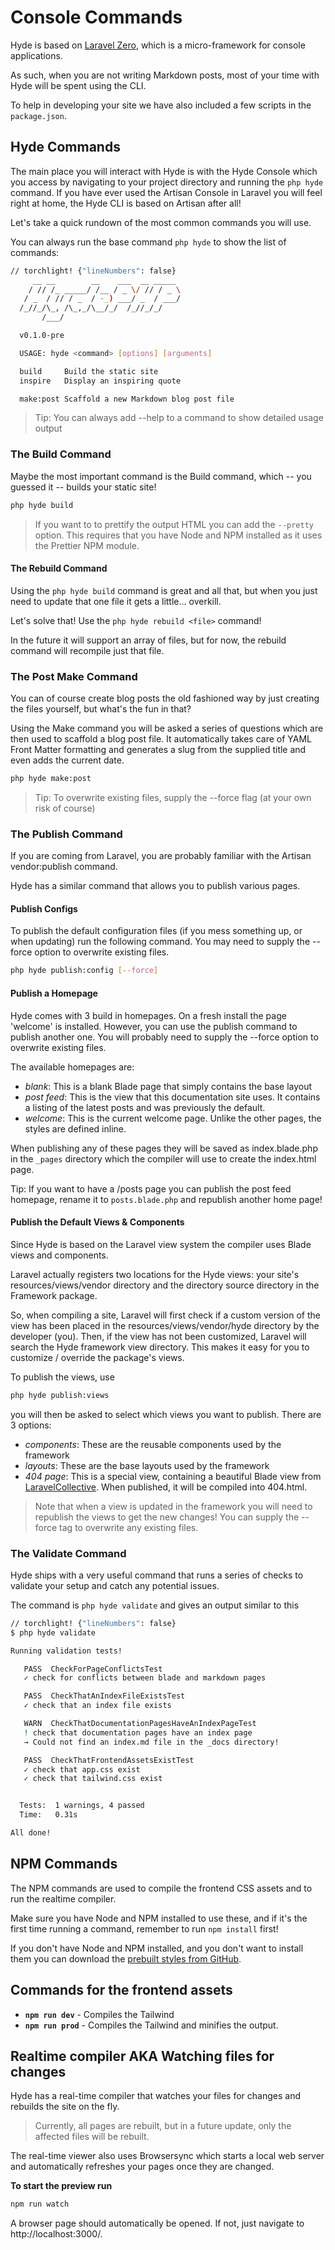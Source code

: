 # Console Commands
Hyde is based on [Laravel Zero](https://laravel-zero.com/), which is a micro-framework for console applications.

As such, when you are not writing Markdown posts, most of your time with Hyde will be spent using the CLI.

To help in developing your site we have also included a few scripts in the `package.json`. 

## Hyde Commands
The main place you will interact with Hyde is with the Hyde Console which you access by navigating to your project directory and running the `php hyde` command. If you have ever used the Artisan Console in Laravel you will feel right at home, the Hyde CLI is based on Artisan after all!

Let's take a quick rundown of the most common commands you will use.

You can always run the base command `php hyde` to show the list of commands:
```bash
// torchlight! {"lineNumbers": false}
     __ __        __    ___  __ _____
    / // /_ _____/ /__ / _ \/ // / _ \
   / _  / // / _  / -_) ___/ _  / ___/
  /_//_/\_, /\_,_/\__/_/  /_//_/_/
       /___/

  v0.1.0-pre

  USAGE: hyde <command> [options] [arguments]

  build     Build the static site
  inspire   Display an inspiring quote

  make:post Scaffold a new Markdown blog post file
```

> Tip: You can always add --help to a command to show detailed usage output

### The Build Command

Maybe the most important command is the Build command, which -- you guessed it -- builds your static site!

```bash
php hyde build
```

> If you want to to prettify the output HTML you can add the `--pretty` option. This requires that you have Node and NPM installed as it uses the Prettier NPM module.

#### The Rebuild Command

Using the `php hyde build` command is great and all that, but when you just need to update that one file it gets a little... overkill.

Let's solve that! Use the `php hyde rebuild <file>` command!

In the future it will support an array of files, but for now, the rebuild command will recompile just that file.

### The Post Make Command
You can of course create blog posts the old fashioned way by just creating the files yourself, but what's the fun in that?

Using the Make command you will be asked a series of questions which are then used to scaffold a blog post file. It automatically takes care of YAML Front Matter formatting and generates a slug from the supplied title and even adds the current date.

```bash
php hyde make:post
```

> Tip: To overwrite existing files, supply the --force flag (at your own risk of course)

### The Publish Command
If you are coming from Laravel, you are probably familiar with the Artisan vendor:publish command.

Hyde has a similar command that allows you to publish various pages.

#### Publish Configs
To publish the default configuration files (if you mess something up, or when updating) run the following command. You may need to supply the --force option to overwrite existing files.
```bash
php hyde publish:config [--force]
```

#### Publish a Homepage
Hyde comes with 3 build in homepages. On a fresh install the page 'welcome' is installed. However, you can use the publish command to publish another one. You will probably need to supply the --force option to overwrite existing files.

The available homepages are: 
- *blank*: This is a blank Blade page that simply contains the base layout
- *post feed*: This is the view that this documentation site uses. It contains a listing of the latest posts and was previously the default.
- *welcome*: This is the current welcome page. Unlike the other pages, the styles are defined inline.

When publishing any of these pages they will be saved as index.blade.php in the `_pages` directory which the compiler will use to create the index.html page.

Tip: If you want to have a /posts page you can publish the post feed homepage, rename it to `posts.blade.php` and republish another home page!

#### Publish the Default Views & Components
Since Hyde is based on the Laravel view system the compiler uses Blade views and components. 

Laravel actually registers two locations for the Hyde views: your site's resources/views/vendor directory and the directory source directory in the Framework package.

So, when compiling a site, Laravel will first check if a custom version of the view has been placed in the resources/views/vendor/hyde directory by the developer (you). Then, if the view has not been customized, Laravel will search the Hyde framework view directory. This makes it easy for you to customize / override the package's views.

To publish the views, use
```bash
php hyde publish:views
```
you will then be asked to select which views you want to publish. There are 3 options:
- *components*: These are the reusable components used by the framework
- *layouts*: These are the base layouts used by the framework
- *404 page*: This is a special view, containing a beautiful Blade view from [LaravelCollective](https://github.com/LaravelCollective/errors). When published, it will be compiled into 404.html.

> Note that when a view is updated in the framework you will need to republish the views to get the new changes! You can supply the --force tag to overwrite any existing files.

### The Validate Command
Hyde ships with a very useful command that runs a series of checks to validate your setup and catch any potential issues.

The command is `php hyde validate` and gives an output similar to this
```bash
// torchlight! {"lineNumbers": false}
$ php hyde validate

Running validation tests!

   PASS  CheckForPageConflictsTest
   ✓ check for conflicts between blade and markdown pages

   PASS  CheckThatAnIndexFileExistsTest
   ✓ check that an index file exists

   WARN  CheckThatDocumentationPagesHaveAnIndexPageTest
   ! check that documentation pages have an index page
   → Could not find an index.md file in the _docs directory!

   PASS  CheckThatFrontendAssetsExistTest
   ✓ check that app.css exist
   ✓ check that tailwind.css exist


  Tests:  1 warnings, 4 passed
  Time:   0.31s

All done!
```

## NPM Commands
The NPM commands are used to compile the frontend CSS assets and to run the realtime compiler.

Make sure you have Node and NPM installed to use these, and if it's the first time running a command, remember to run `npm install` first!

If you don't have Node and NPM installed, and you don't want to install them you can download the [prebuilt styles from GitHub](https://github.com/hydephp/hyde/tree/master/_site/media).

## Commands for the frontend assets
- **`npm run dev`** - Compiles the Tailwind
- **`npm run prod`** - Compiles the Tailwind and minifies the output.


## Realtime compiler AKA Watching files for changes

Hyde has a real-time compiler that watches your files for changes and rebuilds the site on the fly.
> Currently, all pages are rebuilt, but in a future update, only the affected files will be rebuilt.

The real-time viewer also uses Browsersync which starts a local web server and automatically refreshes your pages once they are changed. 

**To start the preview run**
```bash
npm run watch
```
A browser page should automatically be opened. If not, just navigate to http://localhost:3000/.
